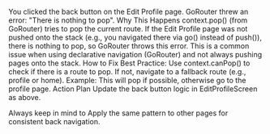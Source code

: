 You clicked the back button on the Edit Profile page.
GoRouter threw an error: "There is nothing to pop".
Why This Happens
context.pop() (from GoRouter) tries to pop the current route.
If the Edit Profile page was not pushed onto the stack (e.g., you navigated there via go() instead of push()), there is nothing to pop, so GoRouter throws this error.
This is a common issue when using declarative navigation (GoRouter) and not always pushing pages onto the stack.
How to Fix
Best Practice:
Use context.canPop() to check if there is a route to pop.
If not, navigate to a fallback route (e.g., profile or home).
Example:
This will pop if possible, otherwise go to the profile page.
Action Plan
Update the back button logic in EditProfileScreen as above.

Always keep in mind to Apply the same pattern to other pages for consistent back navigation.